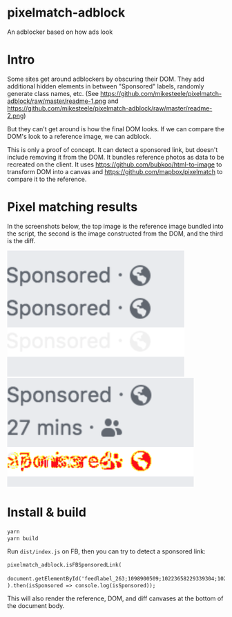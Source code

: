 # pixelmatch-adblock
An adblocker based on how ads look

# Intro

Some sites get around adblockers by obscuring their DOM. They add additional hidden elements in between "Sponsored" labels, randomly generate class names, etc. (See https://github.com/mikesteele/pixelmatch-adblock/raw/master/readme-1.png and https://github.com/mikesteele/pixelmatch-adblock/raw/master/readme-2.png)

But they can't get around is how the final DOM looks. If we can compare the DOM's look to a reference image, we can adblock.

This is only a proof of concept. It can detect a sponsored link, but doesn't include removing it from the DOM. It bundles reference photos as data to be recreated on the client. It uses https://github.com/bubkoo/html-to-image to transform DOM into a canvas and https://github.com/mapbox/pixelmatch to compare it to the reference.

# Pixel matching results

In the screenshots below, the top image is the reference image bundled into the script, the second is the image constructed from the DOM, and the third is the diff.

<img src="https://github.com/mikesteele/pixelmatch-adblock/raw/master/result-1.png">

<img src="https://github.com/mikesteele/pixelmatch-adblock/raw/master/result-2.png">

# Install & build

```
yarn
yarn build
```

Run `dist/index.js` on FB, then you can try to detect a sponsored link:

```
pixelmatch_adblock.isFBSponsoredLink(
  document.getElementById('feedlabel_263;1098900509;10223658229339304;10223658229339304;1594478623:1347754931747571503:5:0')
).then(isSponsored => console.log(isSponsored));
```

This will also render the reference, DOM, and diff canvases at the bottom of the document body.
